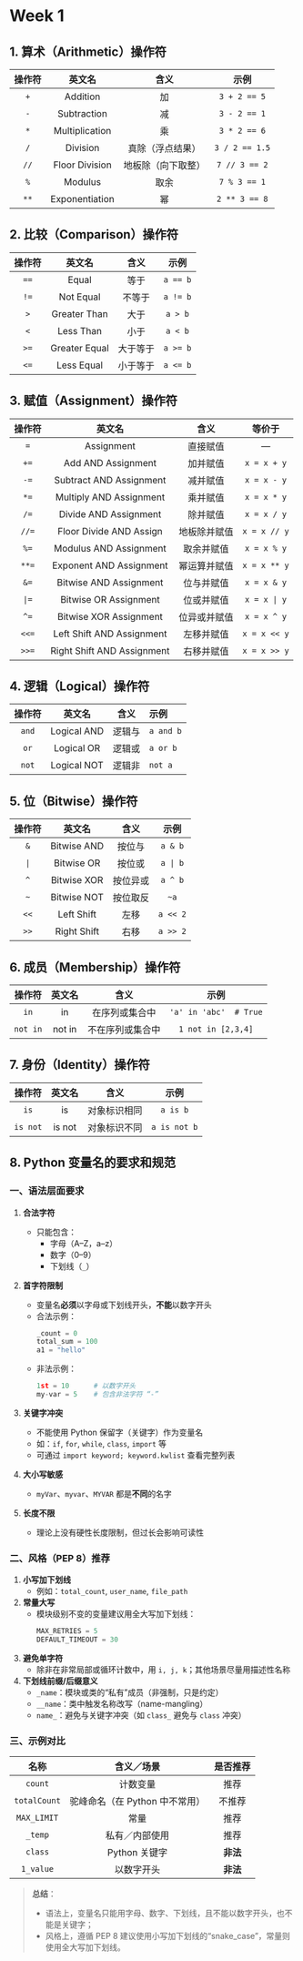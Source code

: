 # Week 1

## 1. 算术（Arithmetic）操作符
| 操作符 | 英文名          | 含义               | 示例             |
|:------:|:---------------:|:------------------:|:----------------:|
| `+`    | Addition        | 加                 | `3 + 2 == 5`     |
| `-`    | Subtraction     | 减                 | `3 - 2 == 1`     |
| `*`    | Multiplication  | 乘                 | `3 * 2 == 6`     |
| `/`    | Division        | 真除（浮点结果）    | `3 / 2 == 1.5`   |
| `//`   | Floor Division  | 地板除（向下取整）  | `7 // 3 == 2`    |
| `%`    | Modulus         | 取余               | `7 % 3 == 1`     |
| `**`   | Exponentiation  | 幂                 | `2 ** 3 == 8`    |

## 2. 比较（Comparison）操作符
| 操作符 | 英文名         | 含义     | 示例      |
|:------:|:--------------:|:--------:|:---------:|
| `==`   | Equal          | 等于     | `a == b`  |
| `!=`   | Not Equal      | 不等于   | `a != b`  |
| `>`    | Greater Than   | 大于     | `a > b`   |
| `<`    | Less Than      | 小于     | `a < b`   |
| `>=`   | Greater Equal  | 大于等于 | `a >= b`  |
| `<=`   | Less Equal     | 小于等于 | `a <= b`  |

## 3. 赋值（Assignment）操作符
| 操作符 | 英文名                    | 含义                 | 等价于            |
|:------:|:-------------------------:|:--------------------:|:-----------------:|
| `=`    | Assignment                | 直接赋值             | —                 |
| `+=`   | Add AND Assignment        | 加并赋值             | `x = x + y`       |
| `-=`   | Subtract AND Assignment   | 减并赋值             | `x = x - y`       |
| `*=`   | Multiply AND Assignment   | 乘并赋值             | `x = x * y`       |
| `/=`   | Divide AND Assignment     | 除并赋值             | `x = x / y`       |
| `//=`  | Floor Divide AND Assign   | 地板除并赋值         | `x = x // y`      |
| `%=`   | Modulus AND Assignment    | 取余并赋值           | `x = x % y`       |
| `**=`  | Exponent AND Assignment   | 幂运算并赋值         | `x = x ** y`      |
| `&=`   | Bitwise AND Assignment    | 位与并赋值           | `x = x & y`       |
| `\|=`  | Bitwise OR Assignment     | 位或并赋值           | `x = x \| y`      |
| `^=`   | Bitwise XOR Assignment    | 位异或并赋值         | `x = x ^ y`       |
| `<<=`  | Left Shift AND Assignment | 左移并赋值           | `x = x << y`      |
| `>>=`  | Right Shift AND Assignment| 右移并赋值           | `x = x >> y`      |

## 4. 逻辑（Logical）操作符
| 操作符 | 英文名      | 含义     | 示例           |
|:------:|:-----------:|:--------:|:---------------|
| `and`  | Logical AND | 逻辑与   | `a and b`      |
| `or`   | Logical OR  | 逻辑或   | `a or b`       |
| `not`  | Logical NOT | 逻辑非   | `not a`        |

## 5. 位（Bitwise）操作符
| 操作符 | 英文名         | 含义       | 示例         |
|:------:|:--------------:|:----------:|:------------:|
| `&`    | Bitwise AND    | 按位与     | `a & b`      |
| `\|`   | Bitwise OR     | 按位或     | `a \| b`     |
| `^`    | Bitwise XOR    | 按位异或   | `a ^ b`      |
| `~`    | Bitwise NOT    | 按位取反   | `~a`         |
| `<<`   | Left Shift     | 左移       | `a << 2`     |
| `>>`   | Right Shift    | 右移       | `a >> 2`     |

## 6. 成员（Membership）操作符
| 操作符   | 英文名   | 含义               | 示例                    |
|:--------:|:--------:|:------------------:|:-----------------------:|
| `in`     | in       | 在序列或集合中     | `'a' in 'abc'  # True`  |
| `not in` | not in   | 不在序列或集合中   | `1 not in [2,3,4]`      |

## 7. 身份（Identity）操作符
| 操作符   | 英文名  | 含义             | 示例          |
|:--------:|:-------:|:----------------:|:-------------:|
| `is`     | is      | 对象标识相同     | `a is b`      |
| `is not` | is not  | 对象标识不同     | `a is not b`  |

## 8. Python 变量名的要求和规范

### 一、语法层面要求
1. **合法字符**  
   - 只能包含：  
     - 字母（A–Z，a–z）  
     - 数字（0–9）  
     - 下划线（`_`）  
2. **首字符限制**  
   - 变量名**必须**以字母或下划线开头，**不能**以数字开头  
   - 合法示例：  
     ```python
     _count = 0
     total_sum = 100
     a1 = "hello"
     ```  
   - 非法示例：  
     ```python
     1st = 10      # 以数字开头
     my-var = 5    # 包含非法字符 “-”
     ```  
3. **关键字冲突**  
   - 不能使用 Python 保留字（关键字）作为变量名  
   - 如：`if`, `for`, `while`, `class`, `import` 等  
   - 可通过 `import keyword; keyword.kwlist` 查看完整列表  

4. **大小写敏感**  
   - `myVar`、`myvar`、`MYVAR` 都是**不同**的名字  

5. **长度不限**  
   - 理论上没有硬性长度限制，但过长会影响可读性  

### 二、风格（PEP 8）推荐
1. **小写加下划线**  
   - 例如：`total_count`, `user_name`, `file_path`  
2. **常量大写**  
   - 模块级别不变的变量建议用全大写加下划线：  
     ```python
     MAX_RETRIES = 5
     DEFAULT_TIMEOUT = 30
     ```  
3. **避免单字符**  
   - 除非在非常局部或循环计数中，用 `i, j, k`；其他场景尽量用描述性名称  
4. **下划线前缀/后缀意义**  
   - `_name`：模块或类的“私有”成员（非强制，只是约定）  
   - `__name`：类中触发名称改写（name-mangling）  
   - `name_`：避免与关键字冲突（如 `class_` 避免与 `class` 冲突）

### 三、示例对比

| 名称            | 含义／场景                  | 是否推荐   |
|:---------------:|:---------------------------:|:---------:|
| `count`         | 计数变量                    | 推荐       |
| `totalCount`    | 驼峰命名（在 Python 中不常用）| 不推荐     |
| `MAX_LIMIT`     | 常量                        | 推荐       |
| `_temp`         | 私有／内部使用               | 推荐       |
| `class`         | Python 关键字                | **非法**   |
| `1_value`       | 以数字开头                  | **非法**   |

> **总结**：  
> - 语法上，变量名只能用字母、数字、下划线，且不能以数字开头，也不能是关键字；  
> - 风格上，遵循 PEP 8 建议使用小写加下划线的“snake_case”，常量则使用全大写加下划线。  